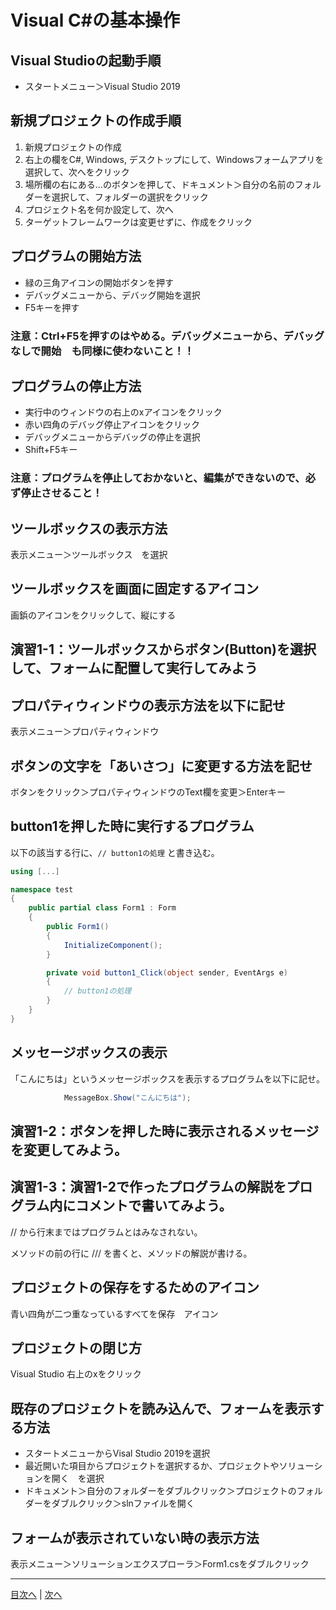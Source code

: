 # Visual C#の基本操作
## Visual Studioの起動手順
- スタートメニュー＞Visual Studio 2019


## 新規プロジェクトの作成手順
1. 新規プロジェクトの作成
2. 右上の欄をC#, Windows, デスクトップにして、Windowsフォームアプリを選択して、次へをクリック	 
3. 場所欄の右にある...のボタンを押して、ドキュメント＞自分の名前のフォルダーを選択して、フォルダーの選択をクリック
4. プロジェクト名を何か設定して、次へ 
5. ターゲットフレームワークは変更せずに、作成をクリック

## プログラムの開始方法
- 緑の三角アイコンの開始ボタンを押す
- デバッグメニューから、デバッグ開始を選択
- F5キーを押す


### 注意：Ctrl+F5を押すのはやめる。デバッグメニューから、デバッグなしで開始　も同様に使わないこと！！

## プログラムの停止方法
- 実行中のウィンドウの右上のxアイコンをクリック
- 赤い四角のデバッグ停止アイコンをクリック
- デバッグメニューからデバッグの停止を選択
- Shift+F5キー

### 注意：プログラムを停止しておかないと、編集ができないので、必ず停止させること！

## ツールボックスの表示方法
表示メニュー＞ツールボックス　を選択


## ツールボックスを画面に固定するアイコン
画鋲のアイコンをクリックして、縦にする


## 演習1-1：ツールボックスからボタン(Button)を選択して、フォームに配置して実行してみよう



## プロパティウィンドウの表示方法を以下に記せ
表示メニュー＞プロパティウィンドウ


## ボタンの文字を「あいさつ」に変更する方法を記せ
ボタンをクリック＞プロパティウィンドウのText欄を変更＞Enterキー


## button1を押した時に実行するプログラム
以下の該当する行に、`// button1の処理` と書き込む。

```cs
using [...]

namespace test
{
    public partial class Form1 : Form
    {
        public Form1()
        {
            InitializeComponent();
        }

        private void button1_Click(object sender, EventArgs e)
        {
            // button1の処理
        }
    }
}
```

## メッセージボックスの表示
「こんにちは」というメッセージボックスを表示するプログラムを以下に記せ。

```cs
            MessageBox.Show("こんにちは");
```

## 演習1-2：ボタンを押した時に表示されるメッセージを変更してみよう。



## 演習1-3：演習1-2で作ったプログラムの解説をプログラム内にコメントで書いてみよう。

// から行末まではプログラムとはみなされない。

メソッドの前の行に /// を書くと、メソッドの解説が書ける。

## プロジェクトの保存をするためのアイコン

青い四角が二つ重なっているすべてを保存　アイコン

## プロジェクトの閉じ方

Visual Studio 右上のxをクリック


## 既存のプロジェクトを読み込んで、フォームを表示する方法
- スタートメニューからVisal Studio 2019を選択
- 最近開いた項目からプロジェクトを選択するか、プロジェクトやソリューションを開く　を選択
- ドキュメント＞自分のフォルダーをダブルクリック＞プロジェクトのフォルダーをダブルクリック＞slnファイルを開く

## フォームが表示されていない時の表示方法
表示メニュー＞ソリューションエクスプローラ＞Form1.csをダブルクリック


---

[目次へ](README.md#%E7%9B%AE%E6%AC%A1) | [次へ](README.md#%E3%83%97%E3%83%AD%E3%82%B0%E3%83%A9%E3%83%9F%E3%83%B3%E3%82%B0%E3%81%AE%E8%82%9D)
